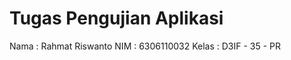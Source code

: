 Tugas Pengujian Aplikasi 
============================================

Nama : Rahmat Riswanto
NIM : 6306110032
Kelas : D3IF - 35 - PR
